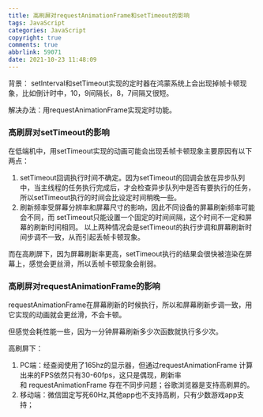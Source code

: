 ```yaml
---
title: 高刷屏对requestAnimationFrame和setTimeout的影响
tags: JavaScript
categories: JavaScript
copyright: true
comments: true
abbrlink: 59071
date: 2021-10-23 11:48:09
---
```


背景：
setInterval和setTimeout实现的定时器在鸿蒙系统上会出现掉帧卡顿现象，比如倒计时中，10，9间隔长，8，7间隔又很短。

解决办法：用requestAnimationFrame实现定时功能。

### 高刷屏对setTimeout的影响
在低端机中，用setTimeout实现的动画可能会出现丢帧卡顿现象主要原因有以下两点：
1. setTimeout回调执行时间不确定。因为setTimeout的回调会放在异步队列中，当主线程的任务执行完成后，才会检查异步队列中是否有要执行的任务，所以setTimeout执行的时间会比设定时间稍晚一些。
2. 刷新频率受屏幕分辨率和屏幕尺寸的影响，因此不同设备的屏幕刷新频率可能会不同，而 setTimeout只能设置一个固定的时间间隔，这个时间不一定和屏幕的刷新时间相同。
以上两种情况会是setTimeout的执行步调和屏幕刷新时间步调不一致，从而引起丢帧卡顿现象。

而在高刷屏下，因为屏幕刷新率更高，setTimeout执行的结果会很快被渲染在屏幕上，感觉会更丝滑，所以丢帧卡顿现象会削弱。

### 高刷屏对requestAnimationFrame的影响
requestAnimationFrame在屏幕刷新的时候执行，所以和屏幕刷新步调一致，用它实现的动画就会更丝滑，不会卡顿。

但感觉会耗性能一些，因为一分钟屏幕刷新多少次函数就执行多少次。


高刷屏下： 
1. PC端：经查阅使用了165hz的显示器，但通过requestAnimationFrame 计算出来的FPS依然只有30-60fps，这只是偶现，刷新率和 requestAnimationFrame 存在不同步问题；谷歌浏览器是支持高刷屏的。
2. 移动端：微信固定写死60Hz,其他app也不支持高刷，只有少数游戏app支持；
